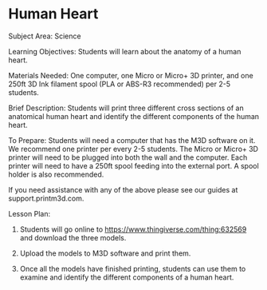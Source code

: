 # Human Heart

Subject Area: Science

Learning Objectives: Students will learn about the anatomy of a human heart.   
   
Materials Needed: One computer, one Micro or Micro+ 3D printer, and one 250ft 3D Ink filament spool \(PLA or ABS-R3 recommended\) per 2-5 students. 

Brief Description: Students will print three different cross sections of an anatomical human heart and identify the different components of the human heart. 

To Prepare: Students will need a computer that has the M3D software on it. We recommend one printer per every 2-5 students. The Micro or Micro+ 3D printer will need to be plugged into both the wall and the computer. Each printer will need to have a 250ft spool feeding into the external port. A spool holder is also recommended. 

If you need assistance with any of the above please see our guides at support.printm3d.com. 

Lesson Plan: 

1. Students will go online to https://www.thingiverse.com/thing:632569 and download the three models. 

2. Upload the models to M3D software and print them. 

3. Once all the models have finished printing, students can use them to examine and identify the different components of a human heart. 

